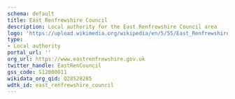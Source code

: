 ```yaml
---
schema: default
title: East Renfrewshire Council
description: Local authority for the East Renfrewshire Council area 
logo: 'https://upload.wikimedia.org/wikipedia/en/5/55/East_Renfrewshire_Council.png'
type:
- Local authority
portal_url: ''
org_url: https://www.eastrenfrewshire.gov.uk
twitter_handle: EastRenCouncil
gss_code: S12000011
wikidata_org_qid: Q28528285
wdtk_id: east_renfrewshire_council
---
```

